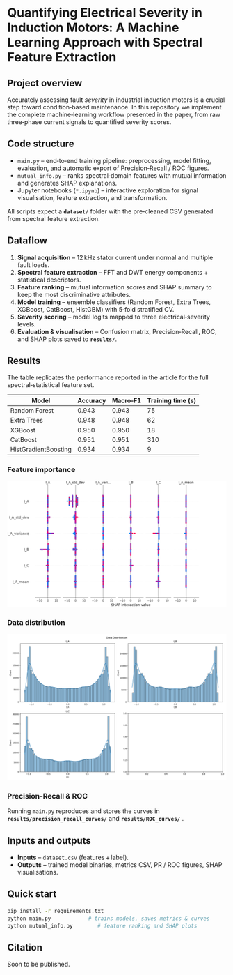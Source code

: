 # Quantifying Electrical Severity in Induction Motors: A Machine Learning Approach with Spectral Feature Extraction

## Project overview
Accurately assessing fault *severity* in industrial induction motors is a crucial step toward condition‑based maintenance. In this repository we implement the complete machine‑learning workflow presented in the paper, from raw three‑phase current signals to quantified severity scores.

## Code structure
* `main.py` – end‑to‑end training pipeline: preprocessing, model fitting, evaluation, and automatic export of Precision‑Recall / ROC figures.  
* `mutual_info.py` – ranks spectral‑domain features with mutual information and generates SHAP explanations.  
* Jupyter notebooks (`*.ipynb`) – interactive exploration for signal visualisation, feature extraction, and transformation.

All scripts expect a **`dataset/`** folder with the pre‑cleaned CSV generated from spectral feature extraction.

## Dataflow
1. **Signal acquisition** – 12 kHz stator current under normal and multiple fault loads.  
2. **Spectral feature extraction** – FFT and DWT energy components + statistical descriptors.  
3. **Feature ranking** – mutual information scores and SHAP summary to keep the most discriminative attributes.  
4. **Model training** – ensemble classifiers (Random Forest, Extra Trees, XGBoost, CatBoost, HistGBM) with 5‑fold stratified CV.  
5. **Severity scoring** – model logits mapped to three electrical‑severity levels.  
6. **Evaluation & visualisation** – Confusion matrix, Precision‑Recall, ROC, and SHAP plots saved to **`results/`**.

## Results
The table replicates the performance reported in the article for the full spectral‑statistical feature set.

| Model | Accuracy | Macro‑F1 | Training time (s) |
| --- | --- | --- | --- |
| Random Forest | 0.943 | 0.943 | 75 |
| Extra Trees | 0.948 | 0.948 | 62 |
| XGBoost | 0.950 | 0.950 | 18 |
| CatBoost | 0.951 | 0.951 | 310 |
| HistGradientBoosting | 0.934 | 0.934 | 9 |

### Feature importance
![SHAP Summary](/shap_summary_plot.png)

### Data distribution
![Input Distribution](data_distribution.png)

### Precision‑Recall & ROC
Running `main.py` reproduces and stores the curves in **`results/precision_recall_curves/`** and **`results/ROC_curves/`** .

## Inputs and outputs
* **Inputs** – `dataset.csv` (features + label).  
* **Outputs** – trained model binaries, metrics CSV, PR / ROC figures, SHAP visualisations.

## Quick start
```bash
pip install -r requirements.txt
python main.py            # trains models, saves metrics & curves
python mutual_info.py        # feature ranking and SHAP plots
```

## Citation
Soon to be published.

